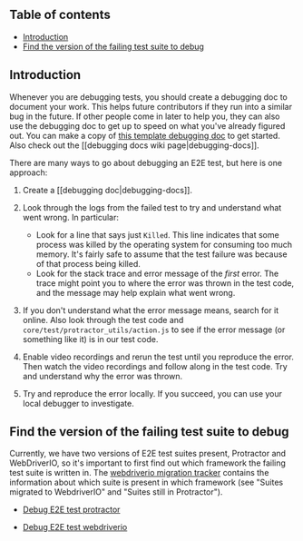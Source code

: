 ## Table of contents

* [Introduction](#introduction)
* [Find the version of the failing test suite to debug](#find-the-version-of-the-failing-test-suite-to-debug)

## Introduction

Whenever you are debugging tests, you should create a debugging doc to document your work. This helps future contributors if they run into a similar bug in the future. If other people come in later to help you, they can also use the debugging doc to get up to speed on what you've already figured out. You can make a copy of [this template debugging doc](https://docs.google.com/document/d/1qRbvKjJ0A7NPVK8g6XJNISMx_6BuepoCL7F2eIfrGqM/edit?usp=sharing) to get started. Also check out the [[debugging docs wiki page|debugging-docs]].

There are many ways to go about debugging an E2E test, but here is one approach:

1. Create a [[debugging doc|debugging-docs]].
2. Look through the logs from the failed test to try and understand what went wrong. In particular:

   * Look for a line that says just `Killed`. This line indicates that some process was killed by the operating system for consuming too much memory. It's fairly safe to assume that the test failure was because of that process being killed.
   * Look for the stack trace and error message of the _first_ error. The trace might point you to where the error was thrown in the test code, and the message may help explain what went wrong.

3. If you don't understand what the error message means, search for it online. Also look through the test code and `core/test/protractor_utils/action.js` to see if the error message (or something like it) is in our test code.

4. Enable video recordings and rerun the test until you reproduce the error. Then watch the video recordings and follow along in the test code. Try and understand why the error was thrown.

5. Try and reproduce the error locally. If you succeed, you can use your local debugger to investigate.

## Find the version of the failing test suite to debug

Currently, we have two versions of E2E test suites present, Protractor and WebDriverIO, so it's important to first find out which framework the failing test suite is written in. The [webdriverio migration tracker](https://docs.google.com/spreadsheets/d/1Mj-llYXMURtis54vpL2VL7BwgRiFIZ1nIFtK3fY3Se4/edit?usp=sharing) contains the information about which suite is present in which framework (see "Suites migrated to WebdriverIO" and "Suites still in Protractor").

* [Debug E2E test protractor](Debug-end-to-end-tests-protractor.md#table-of-contents)

* [Debug E2E test webdriverio](Debug-end-to-end-tests-webdriverio.md#table-of-contents)
